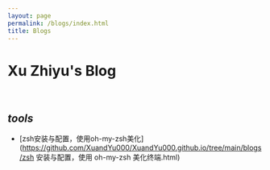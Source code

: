 ```yaml
---
layout: page
permalink: /blogs/index.html
title: Blogs
---
```


# Xu Zhiyu's Blog

<!-- 博客模版

## *Mathematical Analysis Ⅰ&Ⅱ Lecture Notes*

Recording the Prof. Liantang Wang' lecture notes

- [Mathematical Analysis Ⅰ](https://starryious.github.io/KamdenWang2003.github.io/files/analysis/数学分析Ⅰ.pdf)

  -->

<br>

## *tools*

- [zsh安装与配置，使用oh-my-zsh美化](https://github.com/XuandYu000/XuandYu000.github.io/tree/main/blogs/zsh 安装与配置，使用 oh-my-zsh 美化终端.html)

